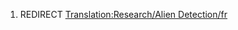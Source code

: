 1.  REDIRECT [Translation:Research/Alien
    Detection/fr](Translation:Research/Alien_Detection/fr "wikilink")